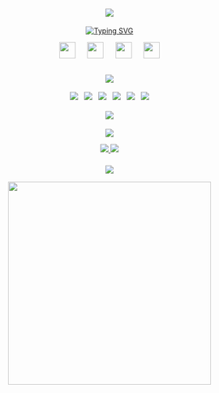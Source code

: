 <h1 align="center">
  <a>
    <img src="https://i.imgur.com/KyOW2Ku.png"/>   
  </a>
</h1>
<p align="center">
  <a href="https://git.io/typing-svg"> 
    <img src="https://readme-typing-svg.demolab.com?font=Fira+Code&weight=600&size=32&pause=1000&color=bf91f3&center=true&vCenter=true&random=false&height=40&lines=Unity+Developer+++" alt="Typing SVG" />
  </a>
</p>
<p align="center">
  <a href="https://www.linkedin.com/in/leanid-rusetski-unity-developer" target="_blank" title="LinkedIn">
    <img height="32" width="32" src="https://cdn.simpleicons.org/linkedin/0A66C2"/></a>
  &nbsp;&nbsp;&nbsp;&nbsp;
  <a href="https://t.me/leonnik28" target="_blank" title="Telegram">
    <img height="32" width="32" src="https://cdn.simpleicons.org/telegram/26A5E4"/></a>
  &nbsp;&nbsp;&nbsp;&nbsp;
  <a href="https://hh.ru/resume/586fa153ff0c3e24000039ed1f797931727032" target="_blank" title="HeadHunter">
    <img height="32" width="32" src="https://upload.wikimedia.org/wikipedia/commons/thumb/7/79/HeadHunter_logo.png/200px-HeadHunter_logo.png"/></a>
  &nbsp;&nbsp;&nbsp;&nbsp;
  <a href="https://drive.google.com/file/d/1ZRX24kZBQwfo7nFy0FXmCXVyA5NdLhwa/view" target="_blank" title="CV">
    <img height="32" width="32" src="https://cdn.simpleicons.org/read.cv/111111"/></a>
</p>
<h2 align="center">
  <a>
    <img src="https://i.imgur.com/FtE9Wjg.png"/>   
  </a>
</h2>
<p align="center">
  <a href="https://unity.com/" rel="nofollow" >
    <img src="https://img.shields.io/badge/unity-1a1b27?logo=unity"/></a>
    &nbsp;
    <img src="https://img.shields.io/badge/CSharp-1a1b27?logo=csharp"/></a>
    &nbsp;
    <img src="https://img.shields.io/badge/git-1a1b27?logo=git"/></a>
    &nbsp;
    <img src="https://img.shields.io/badge/blender-1a1b27?logo=blender"/></a>
    &nbsp;
    <img src="https://img.shields.io/badge/android studio-1a1b27?logo=androidstudio"/></a>
    &nbsp;
    <img src="https://img.shields.io/badge/C++-1a1b27?logo=cplusplus"/></a>
  </a>
</p>
<h4 align="center">
    <a>
    <img src="https://i.imgur.com/yeYr1Oy.png"/>   
  </a>
</h4>
<p align="center">
  <picture>
    <a href="https://github.com/leonnik28/GalaxyGunner">
      <img src="https://github-readme-stats.vercel.app/api/pin?username=leonnik28&repo=GalaxyGunner&theme=tokyonight"/>
    </a>
  </picture>
</p>
<p align="center">
  <picture>
    <a href="https://github.com/leonnik28/JavaWorkTerm4">
      <img src="https://github-readme-stats.vercel.app/api/pin?username=leonnik28&repo=JavaWorkTerm4&theme=tokyonight"/>
    </a>
  </picture>
  <picture>
    <a href="https://github.com/leonnik28/CourseWorkTerm4">
      <img src="https://github-readme-stats.vercel.app/api/pin?username=leonnik28&repo=CourseWorkTerm4&theme=tokyonight"/>
    </a>
  </picture>
</p>
<h3 align="center">
    <a>
    <img src="https://i.imgur.com/A0IXKwl.png"/>   
  </a>
</h3>
<p align="center">
 <a><img src="https://github-readme-stats.vercel.app/api/top-langs/?username=leonnik28&layout=donut&theme=tokyonight" width="400"/></a> 
</p>

